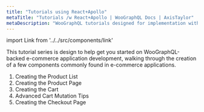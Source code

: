 ```yaml
---
title: "Tutorials using React+Apollo"
metaTitle: "Tutorials /w React+Apollo | WooGraphQL Docs | AxisTaylor"
metaDescription: "WooGraphQL tutorials designed for implementation with React+Apollo."
---
```


import Link from '../../src/components/link'

This tutorial series is design to help get you started on WooGraphQL-backed e-commerce application development, walking through the creation of a few components commonly found in e-commerce applications.

1. <Link to="/guides/react/1-creating-the-product-list">Creating the Product List</Link>
2. <Link to="/guides/react/2-creating-the-product-page">Creating the Product Page</Link>
3. <Link to="/guides/react/3-creating-the-cart">Creating the Cart</Link>
4. <Link to="/guides/react/4-advanced-cart-mutation-tips">Advanced Cart Mutation Tips</Link>
5. <Link to="/guides/react/5-creating-the-checkout-page">Creating the Checkout Page</Link>

